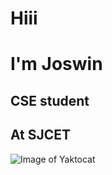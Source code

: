 # Hiii
# I'm Joswin
## CSE student
## At SJCET

![Image of Yaktocat](https://octodex.github.com/images/yaktocat.png)
